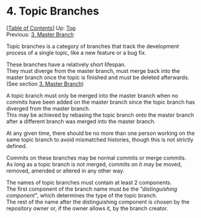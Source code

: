 # 4. Topic Branches #

\[[Table of Contents](index.md#table-of-contents)\]
Up: [Top](index.md)  
Previous: [3. Master Branch](master-branch.md)

Topic branches is a category of branches that track the development process of a single topic, like a new feature or
a bug fix.

These branches have a relatively short lifespan.  
They must diverge from the master branch, must merge back into the master branch once the topic is finished and must be
deleted afterwards. (See section [3. Master Branch](master-branch.md))

A topic branch must only be merged into the master branch when no commits have been added on the master branch since
the topic branch has diverged from the master branch.  
This may be achieved by rebasing the topic branch onto the master branch after a different branch was merged into
the master branch.

At any given time, there should be no more than one person working on the same topic branch to avoid
mismatched histories, though this is not strictly defined.

Commits on these branches may be normal commits or merge commits.  
As long as a topic branch is not merged, commits on it may be moved, removed, amended or altered in any other way.

The names of topic branches must contain at least 2 components.  
The first component of the branch name must be the _"distinguishing component"_, which determines the type of
the topic branch.  
The rest of the name after the distinguishing component is chosen by the repository owner or, if the owner allows it,
by the branch creator.
